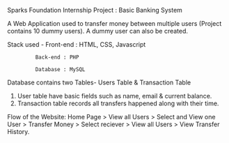 Sparks Foundation Internship Project : Basic Banking System

A Web Application used to transfer money between multiple users (Project contains 10 dummy users). A dummy user can also be created.

Stack used - Front-end : HTML, CSS, Javascript
            
             Back-end : PHP 
            
             Database : MySQL

Database contains two Tables- Users Table & Transaction Table


1. User table have basic fields such as name, email & current balance.
2. Transaction table records all transfers happened along with their time. 
 
Flow of the Website: Home Page > View all Users > Select and View one User > Transfer Money > Select reciever > View all Users > View Transfer History.
